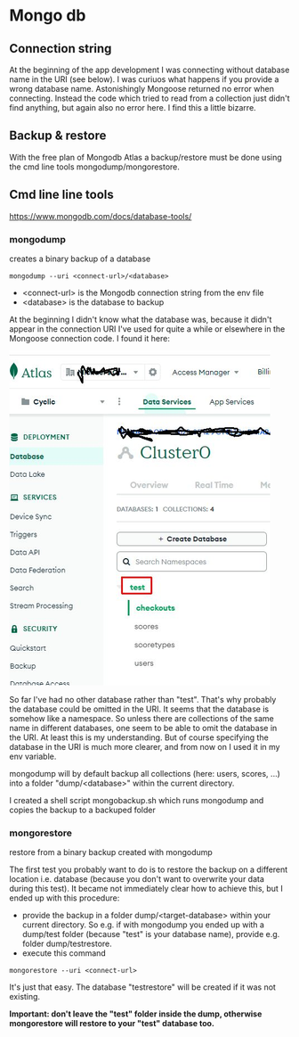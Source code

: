 # Mongo db

## Connection string

At the beginning of the app development I was connecting without database name in the URI (see below). I was curiuos what happens if you provide a wrong database name. Astonishingly Mongoose returned no error when connecting. Instead the code which tried to read from a collection just didn't find anything, but again also no error here. I find this a little bizarre.

## Backup & restore

With the free plan of Mongodb Atlas a backup/restore must be done using the cmd line tools mongodump/mongorestore.

## Cmd line line tools

https://www.mongodb.com/docs/database-tools/

### mongodump

creates a binary backup of a database

```
mongodump --uri <connect-url>/<database>
```

- \<connect-url\> is the Mongodb connection string from the env file
- \<database\> is the database to backup

At the beginning I didn't know what the database was, because it didn't appear in the connection URI I've used for quite a while or elsewhere in the Mongoose connection code. I found it here:

![Where to find the database](./mongodb-database.jpg)

So far I've had no other database rather than "test". That's why probably the database could be omitted in the URI. It seems that the database is somehow like a namespace. So unless there are collections of the same name in different databases, one seem to be able to omit the database in the URI. At least this is my understanding. But of course specifying the database in the URI is much more clearer, and from now on I used it in my env variable.

mongodump will by default backup all collections (here: users, scores, ...) into a folder "dump/\<database\>" within the current directory.

I created a shell script mongobackup.sh which runs mongodump and copies the backup to a backuped folder

### mongorestore

restore from a binary backup created with mongodump

The first test you probably want to do is to restore the backup on a different location i.e. database (because you don't want to overwrite your data during this test). It became not immediately clear how to achieve this, but I ended up with this procedure:

- provide the backup in a folder dump/\<target-database\> within your current directory. So e.g. if with mongodump you ended up with a dump/test folder (because "test" is your database name), provide e.g. folder dump/testrestore.
- execute this command

```
mongorestore --uri <connect-url>
```

It's just that easy. The database "testrestore" will be created if it was not existing.

**Important: don't leave the "test" folder inside the dump, otherwise mongorestore will restore to your "test" database too.**
